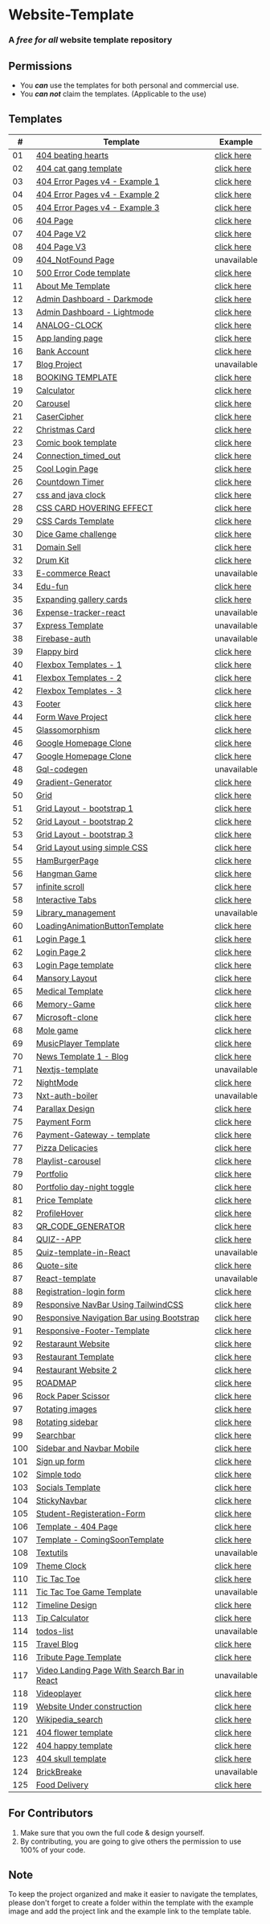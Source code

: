 # Website-Template

### A _free for all_ website template repository


## Permissions

* You _**can**_ use the templates for both personal and commercial use.
* You _**can not**_ claim the templates. (Applicable to the use)

## Templates

| # | Template                                                                   | Example                                                                  |
|---|----------------------------------------------------------------------------|--------------------------------------------------------------------------|
|01 | [404 beating hearts](./404%20beating%20hearts/)                            | [click here](./404%20beating%20hearts/img/template.png)                  |
|02 | [404 cat gang template](./404%20cat%20gang%20template/)                    | [click here](./404%20cat%20gang%20template/img/template.png)             |
|03 | [404 Error Pages v4 - Example 1](./404%20Error%20Pages%20v4/Error1/)       | [click here](./404%20Error%20Pages%20v4/img/template1.png)               |
|04 | [404 Error Pages v4 - Example 2](./404%20Error%20Pages%20v4/Error2/)       | [click here](./404%20Error%20Pages%20v4/img/template2.png)               |
|05 | [404 Error Pages v4 - Example 3](./404%20Error%20Pages%20v4/Error3/)       | [click here](./404%20Error%20Pages%20v4/img/template3.png)               |
|06 | [404 Page](./404%20Page/)                                                  | [click here](./404%20Page/img/template.jpg)                              |
|07 | [404 Page V2](./404%20Page%20V2/)                                          | [click here](./404%20Page%20V2/img/template.png)                         |
|08 | [404 Page V3](./404%20Page%20V3/)                                          | [click here](./404%20Page%20V3/img/template.png)                         |
|09 | [404_NotFound Page](./404_NotFound%20Page/)                                | unavailable                                                              |
|10 | [500 Error Code template](./500%20Error%20Code%20template/)                | [click here](./500%20Error%20Code%20template/img/template.png)           |
|11 | [About Me Template](./About%20Me%20Template/)                              | [click here](./About%20Me%20Template/img/template.png)                   |
|12 | [Admin Dashboard - Darkmode](./Admin%20Dashboard/)                         | [click here](./Admin%20Dashboard/img/darkmode.png)                       |
|13 | [Admin Dashboard - Lightmode](./Admin%20Dashboard/)                        | [click here](./Admin%20Dashboard/img/lightmode.png)                      |
|14 | [ANALOG-CLOCK](./ANALOG-CLOCK/)                                            | [click here](./ANALOG-CLOCK/img/template.png)                            |
|15 | [App landing page](./App%20landing%20page/)                                | [click here](./App%20landing%20page/img/template.gif)                    |
|16 | [Bank Account](./Bank%20Account/)                                          | [click here](./Bank%20Account/img/template.png)                          |
|17 | [Blog Project](./Blog%20Project/)                                          | unavailable                                                              |
|18 | [BOOKING TEMPLATE](./BOOKING%20TEMPLATE/)                                  | [click here](./BOOKING%20TEMPLATE/img/template.png)                      |
|19 | [Calculator](./calculator/)                                                | [click here](./calculator/img/template.png)                              |
|20 | [Carousel](./Carousel/)                                                    | [click here](./Carousel/img/template.png)                                |
|21 | [CaserCipher](./CaserCipher/)                                              | [click here](./CaserCipher/img/template.png)                             |
|22 | [Christmas Card](./Christmas%20Card/)                                      | [click here](./Christmas%20Card/img/template.png)                        |
|23 | [Comic book template](./Comic%20book%20template/)                          | [click here](./Comic%20book%20template/preview/preview.png)              |
|24 | [Connection_timed_out](./connection_timed_out/)                            | [click here](./connection_timed_out/img/template.png)                    |
|25 | [Cool Login Page](./Cool%20Login%20Page/)                                  | [click here](./Cool%20Login%20Page/screenshot.gif)                       |
|26 | [Countdown Timer](./Countdown%20Timer/)                                    | [click here](./Countdown%20Timer/img/template.png)                       |
|27 | [css and java clock](./css%20and%20java%20clock//)                         | [click here](./css%20and%20java%20clock/img/template.png)                |
|28 | [CSS CARD HOVERING EFFECT](./CSS%20CARD%20HOVERING%20EFFECT/)              | [click here](./CSS%20CARD%20HOVERING%20EFFECT/img/template.png)          |
|29 | [CSS Cards Template](./CSS%20Cards%20Template/)                            | [click here](./CSS%20Cards%20Template/img/template.png)                  |
|30 | [Dice Game challenge](./Dice%20Game%20challenge/)                          | [click here](./Dice%20Game%20challenge/img/template.png)                 |
|31 | [Domain Sell](./Domain%20Sell/)                                            | [click here](./Domain%20Sell/img/template.png)                           |
|32 | [Drum Kit](./Drum%20Kit/)                                                  | [click here](./Drum%20Kit/images/template.png)                           |
|33 | [E-commerce React](./E-commerce%20React/)                                  | unavailable                                                              |
|34 | [Edu-fun](./edu-fun/)                                                      | [click here](./edu-fun/images/template.png)                              |
|35 | [Expanding gallery cards](./Expanding%20gallery%20cards/)                  | [click here](./Expanding%20gallery%20cards/img/template.png)             |
|36 | [Expense-tracker-react](./expense-tracker-react/)                          | unavailable                                                              |
|37 | [Express Template](./Express%20Template/)                                  | unavailable                                                              |
|38 | [Firebase-auth](./firebase-auth/)                                          | unavailable                                                              |
|39 | [Flappy bird](./flappy%20bird/)                                            | [click here](./flappy%20bird/img/template.png)                           |
|40 | [Flexbox Templates - 1](./Flexbox%20Templates/Flexbox-1/)                  | [click here](./Flexbox%20Templates/Flexbox-1/img/template.png)           |
|41 | [Flexbox Templates - 2](./Flexbox%20Templates/Flexbox-2/)                  | [click here](./Flexbox%20Templates/Flexbox-2/img/template.png)           |
|42 | [Flexbox Templates - 3](./Flexbox%20Templates/Flexbox-3/)                  | [click here](./Flexbox%20Templates/Flexbox-3/img/template.png)           |
|43 | [Footer](./Footer/)                                                        | [click here](./Footer/img/template.png)                                  |
|44 | [Form Wave Project](./Form%20Wave%20Project/)                              | [click here](./Form%20Wave%20Project/img/template.png)                   |
|45 | [Glassomorphism](./Glassomorphism/)                                        | [click here](./Glassomorphism/img/template.png)                          |
|46 | [Google Homepage Clone](./Google%20Homepage%20Clone/)                      | [click here](./Google%20Homepage%20Clone/)                               |
|47 | [Google Homepage Clone](./Google%20Homepage%20Clone/)                      | [click here](./Google%20Homepage%20Clone/images/template.png)            |
|48 | [Gql-codegen](./gql-codegen/)                                              | unavailable                                                              |
|49 | [Gradient-Generator](./Gradient-Generator/)                                | [click here](./Gradient-Generator/img/template.png)                      |
|50 | [Grid](./Grid/)                                                            | [click here](./Grid/img/template.png)                                    |
|51 | [Grid Layout - bootstrap 1](./Grid%20Layout%20Templates/Grid%20Layout%20using%20bootstrap/)       | [click here](./Grid%20Layout%20Templates/Grid%20Layout%20using%20bootstrap/img/template1.png)          |
|52 | [Grid Layout - bootstrap 2](./Grid%20Layout%20Templates/Grid%20Layout%20using%20bootstrap/)       | [click here](./Grid%20Layout%20Templates/Grid%20Layout%20using%20bootstrap/img/template2.png)          |
|53 | [Grid Layout - bootstrap 3](./Grid%20Layout%20Templates/Grid%20Layout%20using%20bootstrap/)       | [click here](./Grid%20Layout%20Templates/Grid%20Layout%20using%20bootstrap/img/template3.png)          |
|54 | [Grid Layout using simple CSS](./Grid%20Layout%20Templates/Grid%20Layout%20using%20simple%20CSS/) | [click here](./Grid%20Layout%20Templates/Grid%20Layout%20using%20simple%20CSS/img/template.png)                       |
|55 | [HamBurgerPage](./HamBurgerPage/)                                          | [click here](./HamBurgerPage/screenshots/Capture2.PNG)                   |
|56 | [Hangman Game](./Hangman%20Game/)                                          | [click here](./Hangman%20Game/Hangman.png)                   |
|57 | [infinite scroll](./infinite%20scroll/)                                    | [click here](./infinite%20scroll/img/template.png)                       |
|58 | [Interactive Tabs](./Interactive%20Tabs/)                                  | [click here](./Interactive%20Tabs/img/template.png)                      |
|59 | [Library_management](./Library_management/)                                | unavailable                                                              |
|60 | [LoadingAnimationButtonTemplate](./LoadingAnimationButtonTemplate/)        | [click here](./LoadingAnimationButtonTemplate/img/template.png)          |
|61 | [Login Page 1](./Login%20Page/)                                            | [click here](./Login%20Page/img/template1.png)                           |
|62 | [Login Page 2](./Login%20Page/)                                            | [click here](./Login%20Page/img/template2.png)                           |
|63 | [Login Page template](./Login%20Page%20Template/)                          | [click here](./Login%20Page%20Template/img/template.png)                 |
|64 | [Mansory Layout](./Mansory%20Layout/)                                      | [click here](./Mansory%20Layout/img/template.png)                        |
|65 | [Medical Template](./Medical%20Template/)                                  | [click here](https://user-images.githubusercontent.com/50952901/146409848-4297e971-f71e-4974-8cd0-4ac0095135cb.jpeg)     |
|66 | [Memory-Game](./Memory-Game/)                                              | [click here](./Memory-Game/img/template.png)                             |
|67 | [Microsoft-clone](./Microsoft-clone/)                                      | [click here](./Microsoft-clone/img/template.png)                         |
|68 | [Mole game](./mole%20game/)                                                | [click here](./mole%20game/img/template.png)                             |
|69 | [MusicPlayer Template](./MusicPlayer%20Template/)                          | [click here](./MusicPlayer%20Template/img/template.png)                  |
|70 | [News Template 1 - Blog](./News%20Template%201/)                           | [click here](./News%20Template%201/img/template.png)                     |
|71 | [Nextjs-template](./nextjs-template/)                                      | unavailable                                                              |
|72 | [NightMode](./NightMode/)                                                  | [click here](./NightMode/img/template.png)                               |
|73 | [Nxt-auth-boiler](./nxt-auth-boiler/)                                      | unavailable                                                              |
|74 | [Parallax Design](./Parallax%20Design/)                                    | [click here](./Parallax%20Design/Images/demo.jpg)                        |
|75 | [Payment Form](./Payment%20Form/)                                          | [click here](./Payment%20Form/img/template.png)                          |
|76 | [Payment-Gateway - template](./Payment%20Form/)                            | [click here](./Payment-Gateway%20-template/img/template.png)             |
|77 | [Pizza Delicacies](./Pizza%20Delicacies/)                                  | [click here](./Pizza%20Delicacies/images/template.png)                   |
|78 | [Playlist-carousel](./playlist-carousel/)                                  | [click here](./playlist-carousel/img/template.png)                       |
|79 | [Portfolio](./portfolio/)                                                  | [click here](./portfolio/img/template.png)                               |
|80 | [Portfolio day-night toggle](./Portfolio%20day-night%20toggle/)            | [click here](./Portfolio%20day-night%20toggle/img/template.png)          |
|81 | [Price Template](./Price%20Template/)                                      | [click here](./Price%20Template/img/template.png)                        |
|82 | [ProfileHover](./ProfileHover/)                                            | [click here](./ProfileHover/img/template.png)                            |
|83 | [QR_CODE_GENERATOR](./QR_CODE_GENERATOR/)                                  | [click here](./QR_CODE_GENERATOR/qr_img.png)                             |
|84 | [QUIZ--APP](./QUIZ--APP/)                                                  | [click here](./QUIZ--APP/img/template.png)                               |
|85 | [Quiz-template-in-React](./Quiz-template-in-React/)                        | unavailable                                                              |
|86 | [Quote-site](./Quote-site/)                                                | [click here](./Quote-site/img/template.png)                              |
|87 | [React-template](./Quote-site/)                                            | unavailable                                                              |
|88 | [Registration-login form](./Registration-login%20form/)                    | [click here](./Registration-login%20form/img/template.png)               |
|89 | [Responsive NavBar Using TailwindCSS](./Responsive%20NavBar%20Using%20TailwindCSS/)                 | [click here](./Responsive%20NavBar%20Using%20TailwindCSS/img/template.png)                       |
|90 | [Responsive Navigation Bar using Bootstrap](./Responsive%20Navigation%20Bar%20using%20Bootstrap/)   | [click here](./Responsive%20Navigation%20Bar%20using%20Bootstrap/img/template.png)               |
|91 | [Responsive-Footer-Template](./Responsive-Footer-Template/)                                         | [click here](./Responsive-Footer-Template/img/template.png)                                      |
|92 | [Restaraunt Website](./Restaraunt%20Website/)                              | [click here](./Restaraunt%20Website/img/template.png)                      |
|93 | [Restaurant Template](./Restaurant%20Template/)                            | [click here](./Restaurant%20Template/img/template.png)                     |
|94 | [Restaurant Website 2](./Restaurant%20Website2/)                           | [click here](./Restaurant%20Website2/img/template.png)                     |
|95 | [ROADMAP](./ROADMAP/)                                                      | [click here](./ROADMAP/img/template.png)                                   |
|96 | [Rock Paper Scissor](./Rock%20Paper%20Scissor/)                            | [click here](./Rock%20Paper%20Scissor/images/template.png)                 |
|97 | [Rotating images](./Rotating%20images/)                                    | [click here](./Rotating%20images/img/template.png)                         |
|98 | [Rotating sidebar](./Rotating%20sidebar/)                                  | [click here](./Rotating%20sidebar/img/template.png)                        |
|99 | [Searchbar](./Searchbar/)                                                  | [click here](./Searchbar/img/template.png)                                 |
|100 | [Sidebar and Navbar Mobile](./Sidebar%20and%20Navbar%20Mobile/)            | [click here](./Sidebar%20and%20Navbar%20Mobile/img/template.png)           |
|101| [Sign up form](./sign%20up%20form/)                                        | [click here](./sign%20up%20form/img/template.png)                          |
|102| [Simple todo](./Simple%20todo/)                                            | [click here](./Simple%20todo/img/template.png)                             |
|103| [Socials Template](./Socials%20Template/)                                  | [click here](./Socials%20Template/img/template.png)                        |
|104| [StickyNavbar](./StickyNavbar/)                                            | [click here](./StickyNavbar/img/template.png)                              |
|105| [Student-Registeration-Form](./Student-Registeration-Form/)                | [click here](./Student-Registeration-Form/img/template.png)                |
|106| [Template - 404 Page](./Template/404-Page/)                                | [click here](./Template/404-Page/img/template.png)                         |
|107| [Template - ComingSoonTemplate](./Template/ComingSoonTemplate/)            | [click here](./Template/ComingSoonTemplate/img/template.png)               |
|108| [Textutils](./textutils/)                                                  | unavailable                                                                |
|109| [Theme Clock](./Theme%20Clock/)                                            | [click here](./Theme%20Clock/img/template.png)                             |
|110| [Tic Tac Toe](./Tic%20Tac%20Toe/)                                          | [click here](./Tic%20Tac%20Toe/img/template.png)                           |
|111| [Tic Tac Toe Game Template](./Tic%20Tac%20Toe%20Game%20Template/)          | unavailable                                                                |
|112| [Timeline Design](./Timeline%20Design/)                                    | [click here](./Timeline%20Design/img/template.png)                         |
|113| [Tip Calculator](./Tip%20Calculator/)                                      | [click here](./Tip%20Calculator/img/template.png)                          |
|114| [todos-list](./todos-list/)                                                | unavailable                                                                |
|115| [Travel Blog](./Travel%20Blog/)                                            | [click here](./Travel%20Blog/img/template.png)                             |
|116| [Tribute Page Template](./Tribute%20Page%20Template/)                      | [click here](./Tribute%20Page%20Template/img/template.png)                 |
|117| [Video Landing Page With Search Bar in React](./Video%20Landing%20Page%20With%20Search%20Bar%20in%20React/)                        | unavailable        |
|118| [Videoplayer](./videoplayer/)                                              | [click here](./videoplayer/img/template.png)                               |
|119| [Website Under construction](./Website%20Under%20construction/)            | [click here](./Website%20Under%20construction/img/template.png)            |
|120| [Wikipedia_search](./wikipedia_search/)                                    | [click here](./wikipedia_search/img/template.png)                          |
|121| [404 flower template](./404%20flower%20template/)                          | [click here](./404%20flower%20template/images/template.png)                |
|122| [404 happy template](./404%20happy%20template/)                            | [click here](./404%20happy%20template/images/template.png)                 |
|123| [404 skull template](./404%20skull%20template/)                            | [click here](./404%20skull%20template/images/template.png)                 |
|124| [BrickBreake](./BrickBreaker/)                                             | unavailable                          |                     
|125| [Food Delivery](./food-delivery/)                                          | [click here](./food-delivery/img/Screenshot%202023-10-23%20223007.png)    |

## For Contributors

1. Make sure that you own the full code & design yourself.
2. By contributing, you are going to give others the permission to use 100% of your code.

## Note

To keep the project organized and make it easier to navigate the templates, please don't forget to create a folder within the template with the example image and add the project link and the example link to the template table.